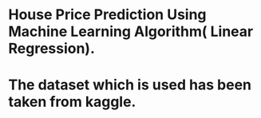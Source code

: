 # House Price Prediction Using Machine Learning Algorithm( Linear Regression).
# The dataset which is used has been taken from kaggle.
